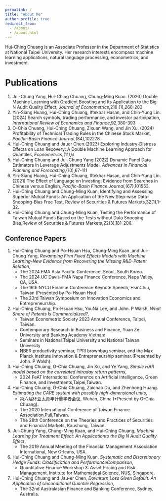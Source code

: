 ```yaml
---
permalink: /
title: "About Me"
author_profile: true
redirect_from:
  - /about/
  - /about.html
---
```


Hui-Ching Chuang is an Associate Professor in the Department of Statistics at National Taipei University. Her research interests encompass machine learning applications, natural language processing, econometrics, and investment.


Publications
======
1. Jui-Chung Yang, Hui-Ching Chuang, Chung-Ming Kuan. (2020) Double Machine Learning with Gradient Boosting and Its Application to the Big N Audit Quality Effect, _Journal of Econometrics_,216 (1),268-283
1. Yin-Siang Huang, Hui-Ching Chuang, Iftekhar Hasan, and Chih-Yung Lin.(2024) Search symbols, trading performance, and investor participation, _International Review of Economics and Finance_,92,380-393
1. O-Chia Chuang, Hui-Ching Chuang, Zixuan Wang, and Jin Xu. (2024) Profitability of Technical Trading Rules in the Chinese Stock Market, _Pacific-Basin Finance Journal_,(84),102278
1. Hui-Ching Chuang and Jauer Chen.(2023) Exploring Industry-Distress Effects on Loan Recovery: A Double Machine Learning Approach for Quantiles, _Econometrics_,(11),6
1. Hui-Ching Chuang and Jui-Chung Yang.(2022) Dynamic Panel Data Estimators in Leverage Adjustments Model, _Advances in Financial Planning and Forecasting_,(10),67-111
1. Yin-Siang Huang, Hui-Ching Chuang, Iftekhar Hasan, and Chih-Yung Lin. (2021) The Effect of Language on Investing: Evidence from Searches in Chinese versus English, _Pacific-Basin Finance Journal_,(67),101553.
1. Hui-Ching Chuang and Chung-Ming Kuan, Identifying and Assessing Superior Mutual Funds: An Application of the New Step-wise Data-Snooping-Bias Free Test, Review of Securities & Futures Markets,32(1),1-32.
2. Hui-Ching Chuang and Chung-Ming Kuan, Testing the Performance of Taiwan Mutual Funds Based on the Tests without Data Snooping Bias,Review of Securities & Futures Markets,22(3),181-206.



Conference Papers
------
1. Hui-Ching Chuang and Po-Hsuan Hsu, Chung‐Ming Kuan ,and Jui-Chung Yang, _Revamping Firm Fixed Effects Models with Machine Learning-New Evidence from Recovering the Missing R&D-Patent Relation_,
   - The 2024 FMA Asia Pacific Conference, Seoul, South Korea.
   - The 2024 UC Davis-FMA Napa Finance Conference, Napa Valley, CA, USA.
   - The 16th NYCU Finance Conference Keynote Speech, HsinChiu, Taiwan (Presented by Po-Hsuan Hsu).
   - The 23rd Taiwan Symposium on Innovation Economics and Entrepreneurship. 
1. Hui-Ching Chuang, Po-Hsuan Hsu, YouNa Lee, and John. P Walsh, _What Share of Patents Is Commercialized?,_
   - Taiwan Econometric Society 2023 Annual Conference, Taipei, Taiwan.
   - Contemporary Research in Business and Finance, Yuan Ze University and Banking Academy Vietnam.
   - Seminars in National Taipei University and National Taiwan University
   - NBER productivity seminar, TPRI brownbag seminar, and the Max Planck Institute Innovation & Entrepreneurship seminar.(Presented by John. P Walsh).
1. Hui-Ching Chuang, O-Chia Chuang, Jin Xu, and Ye Yang, _Simple HAR model based on the correlated intraday return patterns_,
   - 2024 FeAT International Conference on Artificial Intelligence, Green Finance, and Investments,Taipei,Taiwan.
1. Hui-Ching Chuang, O-Chia Chuang, Zaichao Du, and Zhenhong Huang. _Estimating the CARE system with possibly high-dimensional units_,
   - 第六届环亚太青年计量学者会议, Wuhan, China (*Present by O-Chia Chuang).
   - The 2020 International Conference of Taiwan Finance Association,Puli,Taiwan.
   - The 28th Conference on the Theories and Practices of Securities and Financial Markets, Kaushung, Taiwan.
1. Jui-Chung Yang, Chung-Ming Kuan, and Hui-Ching Chuang, _Machine Learning for Treatment Effect: An Applicationto the Big N Audit Quality Effect_,
   - The 2019 Annual Meeting of the Financial Management Association International, New Orleans, USA. 
1. Hui-Ching Chuang and Chung-Ming Kuan, _Systematic and Discretionary Hedge Funds: Classification and PerformanceComparison_,
   - Quantitative Finance Workshop 3: Asset Pricing and Risk Management, Institute for Mathematical Science, NUS, Singapore.
1. Hui-Ching Chuang and Jau-er Chen, _Downturn Loss Given Default: An Application of Unconditional Quantile Regression_,
   - The 32nd Australasian Finance and Banking Conference, Sydney, Australia.
